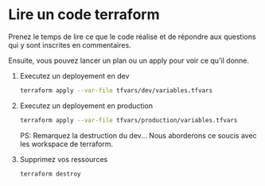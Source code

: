 # Lire un code terraform

Prenez le temps de lire ce que le code réalise et de répondre aux questions qui y sont inscrites en commentaires.

Ensuite, vous pouvez lancer un plan ou un apply pour voir ce qu'il donne.

1. Executez un deployement en dev

    ```bash
    terraform apply --var-file tfvars/dev/variables.tfvars
    ```

2. Executez un deployement en production

    ```bash
    terraform apply --var-file tfvars/production/variables.tfvars
    ```

    PS: Remarquez la destruction du dev... Nous aborderons ce soucis avec les workspace de terraform.

3. Supprimez vos ressources

    ```bash
    terraform destroy
    ```
